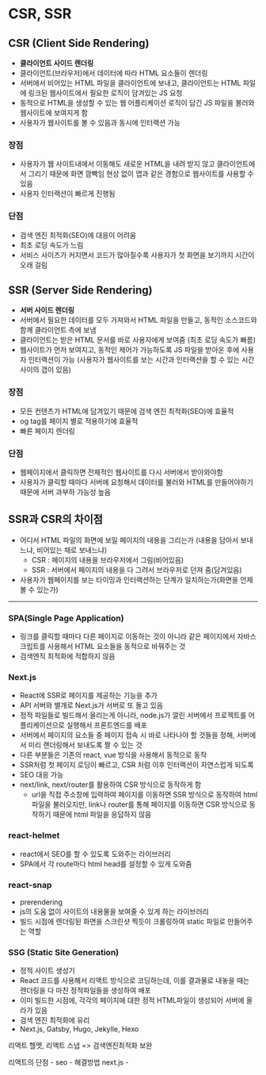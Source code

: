 # CSR, SSR

## CSR (Client Side Rendering)
- **클라이언트 사이드 렌더링**
- 클라이언트(브라우저)에서 데이터에 따라 HTML 요소들이 렌더링
- 서버에서 비어있는 HTML 파일을 클라이언트에 보내고, 클라이언트는 HTML 파일에 링크된 웹사이트에서 필요한 로직이 담겨있는 JS 요청
- 동적으로 HTML을 생성할 수 있는 웹 어플리케이션 로직이 담긴 JS 파일을 불러와 웹사이트에 보여지게 함 
- 사용자가 웹사이트를 볼 수 있음과 동시에 인터랙션 가능

### 장점
- 사용자가 웹 사이트내에서 이동해도 새로운 HTML을 내려 받지 않고 클라이언트에서 그리기 때문에 화면 깜빡임 현상 없이 앱과 같은 경험으로 웹사이트를 사용할 수 있음
- 사용자 인터랙션이 빠르게 진행됨

### 단점
- 검색 엔진 최적화(SEO)에 대응이 어려움
- 최초 로딩 속도가 느림
- 서비스 사이즈가 커지면서 코드가 많아질수록 사용자가 첫 화면을 보기까지 시간이 오래 걸림


## SSR (Server Side Rendering)
- **서버 사이드 렌더링**
- 서버에서 필요한 데이터를 모두 가져와서 HTML 파일을 만들고, 동적인 소스코드와 함께 클라이언트 측에 보냄
- 클라이언트는 받은 HTML 문서를 바로 사용자에게 보여줌 (최초 로딩 속도가 빠름)
- 웹사이트가 먼저 보여지고, 동적인 제어가 가능하도록 JS 파일을 받아온 후에 사용자 인터랙션이 가능 (사용자가 웹사이트를 보는 시간과 인터랙션을 할 수 있는 시간 사이의 갭이 있음)

### 장점
- 모든 컨텐츠가 HTML에 담겨있기 때문에 검색 엔진 최적화(SEO)에 효율적
- og tag를 페이지 별로 적용하기에 효율적
- 빠른 페이지 렌더링

### 단점
- 웹페이지에서 클릭하면 전체적인 웹사이트를 다시 서버에서 받아와야함
- 사용자가 클릭할 때마다 서버에 요청해서 데이터를 불러와 HTML를 만들어야하기 때문에 서버 과부하 가능성 높음


## SSR과 CSR의 차이점
- 어디서 HTML 파일의 화면에 보일 페이지의 내용을 그리는가 (내용을 담아서 보내느냐, 비어있는 채로 보내느냐)
    - CSR : 페이지의 내용을 브라우저에서 그림(비어있음)
    - SSR : 서버에서 페이지의 내용을 다 그려서 브라우저로 던져 줌(담겨있음)
- 사용자가 웹페이지를 보는 타이밍과 인터랙션하는 단계가 일치하는가(화면을 언제 볼 수 있는가)

---

### SPA(Single Page Application)
- 링크를 클릭할 때마다 다른 페이지로 이동하는 것이 아니라 같은 페이지에서 자바스크립트를 사용해서 HTML 요소들을 동적으로 바꿔주는 것 
- 검색엔직 최적화에 적합하지 않음


### Next.js
- React에 SSR로 페이지를 제공하는 기능을 추가
- API 서버와 별개로 Next.js가 서버로 또 돌고 있음
- 정적 파일들로 빌드해서 올리는게 아니라, node.js가 깔린 서버에서 프로젝트를 어플리케이션으로 실행해서 프론트엔드를 배포
- 서버에서 페이지의 요소들 중 페이지 접속 시 바로 나타나야 할 것들을 정해, 서버에서 미리 랜더링해서 보내도록 짤 수 있는 것
- 다른 부분들은 기존의 react, vue 방식을 사용해서 동적으로 동작
- SSR처럼 첫 페이지 로딩이 빠르고, CSR 처럼 이후 인터랙션이 자연스럽게 되도록
- SEO 대응 가능
- next/link, next/router를 활용하여 CSR 방식으로 동작하게 함
    - url을 직접 주소창에 입력하여 페이지를 이동하면 SSR 방식으로 동작하여 html 파일을 불러오지만, link나 router를 통해 페이지를 이동하면 CSR 방식으로 동작하기 때문에 html 파일을 응답하지 않음

### react-helmet
- react에서 SEO를 할 수 있도록 도와주는 라이브러리
- SPA에서 각 route마다 html head를 설정할 수 있게 도와줌

### react-snap
- prerendering
- js의 도움 없이 사이트의 내용물을 보여줄 수 있게 하는 라이브러리
- 빌드 시점에 렌더링된 화면을 스크린샷 찍듯이 크롤링하여 static 파일로 만들어주는 역할

### SSG (Static Site Generation)
- 정적 사이트 생성기
- React 코드를 사용해서 리액트 방식으로 코딩하는데, 이를 결과물로 내놓을 때는 렌더링을 다 마친 정적파일들을 생성하여 배포
- 이미 빌드한 시점에, 각각의 페이지에 대한 정적 HTML파일이 생성되어 서버에 올라가 있음
- 검색 엔진 최적화에 유리
- Next.js, Gatsby, Hugo, Jekylle, Hexo




리액트 헬멧, 리액트 스냅 => 검색엔진최적화 보완 

리액트의 단점 - seo - 해결방법 next.js - 